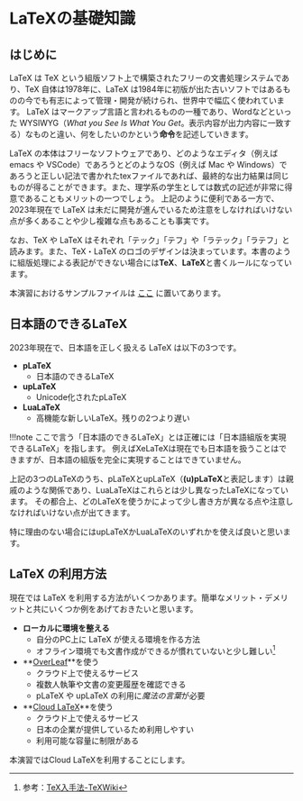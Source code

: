 # LaTeXの基礎知識
## はじめに
LaTeX は TeX という組版ソフト上で構築されたフリーの文書処理システムであり、TeX 自体は1978年に、LaTeX は1984年に初版が出た古いソフトではあるものの今でも有志によって管理・開発が続けられ、世界中で幅広く使われています。
LaTeX はマークアップ言語と言われるものの一種であり、Wordなどといった WYSIWYG（*What you See Is What You Get*。表示内容が出力内容に一致する）なものと違い、何をしたいのかという**命令**を記述していきます。
<!-- また、LaTeX の文書はどのようなエディタでも（例えば emacs や VSCode）書くことができます。 -->
LaTeX の本体はフリーなソフトウェアであり、どのようなエディタ（例えば emacs や VSCode）であろうとどのようなOS（例えば Mac や Windows）であろうと正しい記法で書かれたtexファイルであれば、最終的な出力結果は同じものが得ることができます。また、理学系の学生としては数式の記述が非常に得意であることもメリットの一つでしょう。
上記のように便利である一方で、2023年現在で LaTeX は未だに開発が進んでいるため注意をしなければいけない点が多くあることや少し複雑な点もあることも事実です。

なお、TeX や LaTeX はそれぞれ「テック」「テフ」や「ラテック」「ラテフ」と読みます。また、TeX・LaTeX のロゴのデザインは決まっています。本書のように組版処理による表記ができない場合には**TeX**、**LaTeX**と書くルールになっています。

本演習におけるサンプルファイルは
[ここ](https://github.com/chibutsu-utokyo/chibutsu-utokyo.github.io/tree/main/docs/LaTeX/sample)
に置いてあります。

## 日本語のできるLaTeX
2023年現在で、日本語を正しく扱える LaTeX は以下の3つです。

* **pLaTeX**
    * 日本語のできるLaTeX
* **upLaTeX**
    * Unicode化されたpLaTeX
* **LuaLaTeX**
    * 高機能な新しいLaTeX。残りの2つより遅い
    
!!!note
    ここで言う「日本語のできるLaTeX」とは正確には「日本語組版を実現できるLaTeX」を指します。
    例えばXeLaTeXは現在でも日本語を扱うことはできますが、日本語の組版を完全に実現することはできていません。

上記の3つのLaTeXのうち、pLaTeXとupLaTeX（**(u)pLaTeX**と表記します）は親戚のような関係であり、LuaLaTeXはこれらとは少し異なったLaTeXになっています。
その都合上、どのLaTeXを使うかによって少し書き方が異なる点や注意しなければいけない点が出てきます。

特に理由のない場合にはupLaTeXかLuaLaTeXのいずれかを使えば良いと思います。

## LaTeX の利用方法
現在では LaTeX を利用する方法がいくつかあります。簡単なメリット・デメリットと共にいくつか例をあげておきたいと思います。

* **ローカルに環境を整える**
    * 自分のPC上に LaTeX が使える環境を作る方法
    * オフライン環境でも文書作成ができるが慣れていないと少し難しい[^1]
* **[OverLeaf](https://www.overleaf.com/)**を使う
    * クラウド上で使えるサービス
    * 複数人執筆や文書の変更履歴を確認できる
    * pLaTeX や upLaTeX の利用に*魔法の言葉*が必要
* **[Cloud LaTeX](https://cloudlatex.io/ja)**を使う
    * クラウド上で使えるサービス
    * 日本の企業が提供しているため利用しやすい
    * 利用可能な容量に制限がある

本演習ではCloud LaTeXを利用することにします。

[^1]: 参考：[TeX入手法-TeXWiki](https://texwiki.texjp.org/?TeX%E5%85%A5%E6%89%8B%E6%B3%95)
